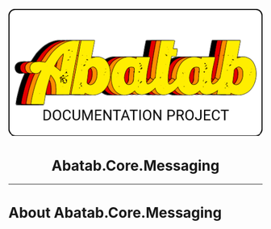 <!-- This documentation is incomplete. -->

<div align="center">

![](_attachments/logo/abatab-documentation-project-logo.png)
	<h1>
		Abatab.Core.Messaging
	</h1>
</div>

***

# About Abatab.Core.Messaging